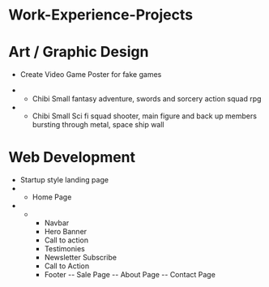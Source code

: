# Work-Experience-Projects

# Art / Graphic Design
- Create Video Game Poster for fake games
- - Chibi Small fantasy adventure, swords and sorcery action squad rpg

 - - Chibi Small Sci fi squad shooter, main figure and back up members bursting through metal, space ship wall
  
# Web Development
- Startup style landing page
- - Home Page
- - - Navbar
    - Hero Banner
    - Call to action
    - Testimonies
    - Newsletter Subscribe
    - Call to Action
    - Footer
-- Sale Page
-- About Page
-- Contact Page




